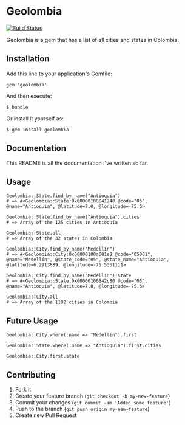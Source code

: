 # Geolombia

[![Build Status](https://secure.travis-ci.org/andmej/geolombia.png?branch=master)](http://travis-ci.org/andmej/geolombia)

Geolombia is a gem that has a list of all cities and states in Colombia.

## Installation

Add this line to your application's Gemfile:

    gem 'geolombia'

And then execute:

    $ bundle

Or install it yourself as:

    $ gem install geolombia
    
## Documentation

This README is all the documentation I've written so far.

## Usage

    Geolombia::State.find_by_name("Antioquia")
    # => #<Geolombia::State:0x00000100841240 @code="05", @name="Antioquia", @latitude=7.0, @longitude=-75.5>
    
    Geolombia::State.find_by_name("Antioquia").cities
    # => Array of the 125 cities in Antioquia
    
    Geolombia::State.all
    # => Array of the 32 states in Colombia
    
    Geolombia::City.find_by_name("Medellín")
    # => #<Geolombia::City:0x00000100a601e8 @code="05001", @name="Medellín", @state_code="05", @state_name="Antioquia", @latitude=6.2913889, @longitude=-75.5361111>

    Geolombia::City.find_by_name("Medellín").state
    # => #<Geolombia::State:0x00000100842c80 @code="05", @name="Antioquia", @latitude=7.0, @longitude=-75.5> 
    
    Geolombia::City.all
    # => Array of the 1102 cities in Colombia

## Future Usage

    Geolombia::City.where(:name => "Medellín").first

    Geolombia::State.where(:name => "Antioquia").first.cities

    Geolombia::City.first.state

## Contributing

1. Fork it
2. Create your feature branch (`git checkout -b my-new-feature`)
3. Commit your changes (`git commit -am 'Added some feature'`)
4. Push to the branch (`git push origin my-new-feature`)
5. Create new Pull Request
